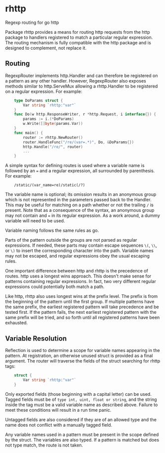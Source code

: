 rhttp
=====

Regexp routing for go http

Package rhttp provides a means for routing http requests from the http
package to handlers registered to match a particular regular expression.
The routing  mechanism is fully compatible with the http package and is
designed to complement, not replace it.

Routing
-------

RegexpRouter implements http.Handler and can therefore be registered
on a pattern as any other handler. However, RegexpRouter also exposes
methods similar to http.ServeMux allowing a rhttp.Handler to be registered
on a regular expression. For example:

```go
    type DoParams struct {
        Var string `rhttp:"var"`
    }
    func Do(w http.ResponseWriter, r *http.Request, i interface{}) {
        params := i.(*DoParams)
        w.Write([]byte(params.Var))
    }
    func main() {
        router := rhttp.NewRouter()
        router.HandleFunc("/re/(var=.*)", Do, &DoParams{})
        http.Handle("/re/", router)
        ...
    }
```

A simple syntax for defining routes is used where a variable name is followed
by an `=` and a regular expression, all surrounded by parenthesis. For example:

```
    /static/(var_name=re)/static(/?)
```

The variable name is optional; its omission results in an anonymous group
which is not represented in the parameters passed back to the Handler. This
may be useful for matching on a path whether or not the trailing `/` is
present. Note that as a consequence of the syntax, an anonymous group may
not contain and `=` in its regular expression. As a work around, a dummy
variable will need to be used.

Variable naming follows the same rules as go.

Parts of the pattern outside the groups are not parsed as regular
expressions.  If needed, these parts may contain escape sequences `\(`, `\\`, or
`\)` to insert the corresponding character into the path. Variable names may
not be escaped, and regular expressions obey the usual escaping rules.

One important difference between http and rhttp is the precedence of routes.
http uses a longest wins approach. This doesn't make sense for patterns
containing regular expressions. In fact, two very different regular
expressions could potentially both match a path.

Like http, rhttp also uses longest wins at the prefix level. The prefix is
from the beginning of the pattern until the first group. If multiple patterns
have the same prefix, the earliest registered pattern will take precedence
and be tested first. If the pattern fails, the next earliest registered
pattern with the same prefix will be tried, and so forth until all registered
patterns have been exhausted.

Variable Resolution
-------------------

Reflection is used to determine a scope for variable names appearing in the pattern.
At registration, an otherwise unused struct is provided as a final argument. 
The router will traverse the fields of the struct searching for rhttp tags:

```go
    struct {
        Var string `rhttp:"var"`
    }
```

Only exported fields (those beginning with a capital letter) can be used.
Tagged fields must be of `type int, uint, float or string`, and the string
inside the tag must be a valid variable name as described above. Failure
to meet these conditions will result in a run time panic.

Untagged fields are also considered if they are of an allowed type and the
name does not conflict with a manually tagged field.

Any variable names used in a pattern must be present in the scope defined by
the struct. The variables are also typed. If a pattern is matched but does
not type match, the route is not taken.


